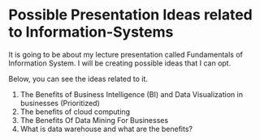 # Possible Presentation Ideas related to Information-Systems
It is going to be about my lecture presentation called Fundamentals of Information System. I will be creating possible ideas that I can opt.

Below, you can see the ideas related to it.

<ol type='1'>
  <li> The Benefits of Business Intelligence (BI) and Data Visualization in businesses (Prioritized)   </li>  
  <li> The benefits of cloud computing   </li>  
  <li> The Benefits Of Data Mining For Businesses  </li>
  <li>What is data warehouse and what are the benefits? </li>
</ol>
